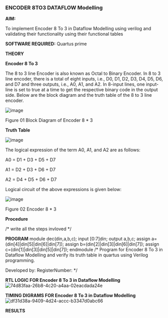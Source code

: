 ### ENCODER 8TO3 DATAFLOW Modelling

**AIM:**

To implement  Encoder 8 To 3 in Dataflow Modelling using verilog and validating their functionality using their functional tables

**SOFTWARE REQUIRED:** Quartus prime

**THEORY**

**Encoder 8 To 3**

The 8 to 3 line Encoder is also known as Octal to Binary Encoder. In 8 to 3 line encoder, there is a total of eight inputs, i.e., D0, D1, D2, D3, D4, D5, D6, and D7 and three outputs, i.e., A0, A1, and A2. In 8-input lines, one input-line is set to true at a time to get the respective binary code in the output side. Below are the block diagram and the truth table of the 8 to 3 line encoder.

![image](https://github.com/naavaneetha/ENCODER8TO3DATAFLOW/assets/154305477/0bc242c1-eb9e-4c47-afe5-30428470efc3)

Figure 01  Block Diagram of Encoder 8 * 3

**Truth Table**

![image](https://github.com/naavaneetha/ENCODER8TO3DATAFLOW/assets/154305477/35496b14-ae6e-4cd1-9abd-d6736b576575)

The logical expression of the term A0, A1, and A2 are as follows:

A0 = D1 + D3 + D5 + D7

A1 = D2 + D3 + D6 + D7

A2 = D4 + D5 + D6 + D7

Logical circuit of the above expressions is given below:

![image](https://github.com/naavaneetha/ENCODER8TO3DATAFLOW/assets/154305477/95acaee6-c873-4c75-89eb-ef09fb158053)

Figure 02  Encoder 8 * 3

**Procedure**

/* write all the steps invloved */

**PROGRAM**
module dec(din,a,b,c); input [0:7]din;
output a,b,c;
assign a=(din[4]|din[5]|din[6]|din[7]); assign b=(din[2]|din[3]|din[6]|din[7]); assign c=(din[1]|din[3]|din[5]|din[7]); endmodule
/* Program for Encoder 8 To 3 in Dataflow Modelling and verify its truth table in quartus using Verilog programming. 

Developed by: RegisterNumber:
*/

**RTL LOGIC FOR Encoder 8 To 3 in Dataflow Modelling**
![74d83faa-26b8-4c20-a4aa-02eacdada24e](https://github.com/user-attachments/assets/21992dd4-c075-4f49-a8b4-cf04af00a439)

**TIMING DIGRAMS FOR Encoder 8 To 3 in Dataflow Modelling**
![df31d38a-9409-4d24-accc-b3347d0abc66](https://github.com/user-attachments/assets/51d0e0c6-14a3-46d1-b1e8-663c641f0f01)

**RESULTS**




